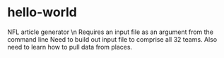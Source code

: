 # hello-world
NFL article generator \n
Requires an input file as an argument from the command line
Need to build out input file to comprise all 32 teams. Also need to learn how to pull data from places.
